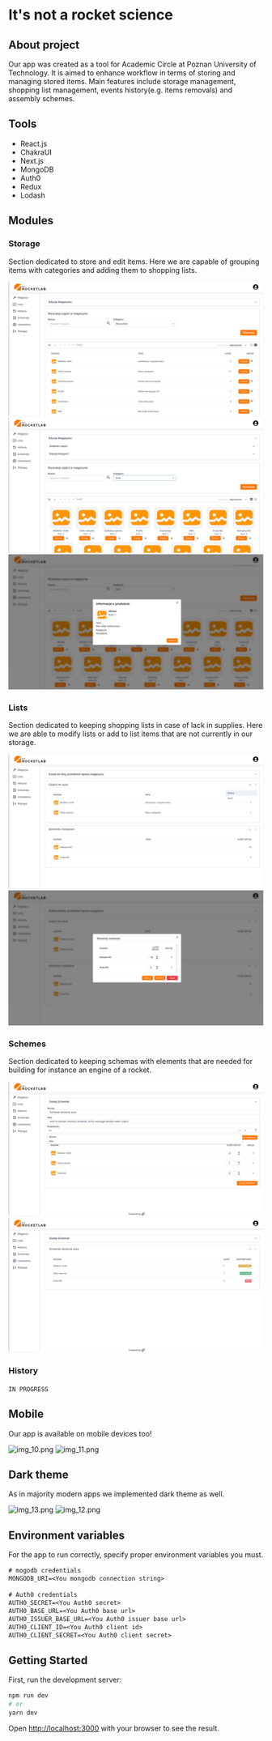 # It's not a rocket science

## About project
Our app was created as a tool for Academic Circle at Poznan University of Technology. It is aimed to enhance
workflow in terms of storing and managing stored items. Main features include storage management, shopping list 
management, events history(e.g. items removals) and assembly schemes.

## Tools
- React.js
- ChakraUI
- Next.js
- MongoDB
- Auth0
- Redux
- Lodash

## Modules
### Storage
Section dedicated to store and edit items. Here we are capable of grouping items with categories and adding them to 
shopping lists.

![img.png](assets/img.png)
![img_1.png](assets/img_9.png)
![img.png](assets/img_8.png)

### Lists
Section dedicated to keeping shopping lists in case of lack in supplies. Here we are able to modify lists or add to
list items that are not currently in our storage.

![img_2.png](assets/img_2.png)
![img_3.png](assets/img_3.png)

### Schemes
Section dedicated to keeping schemas with elements that are needed for building for instance an engine of a rocket.

![img_6.png](assets/img_6.png)
![img_7.png](assets/img_7.png)
### History
```IN PROGRESS```

## Mobile
Our app is available on mobile devices too!

![img_10.png](assets/img_10.png)
![img_11.png](assets/img_11.png)
## Dark theme
As in majority modern apps we implemented dark theme as well.

![img_13.png](assets/img_13.png)
![img_12.png](assets/img_12.png)
## Environment variables

For the app to run correctly, specify proper environment variables you must. 
```dotenv
# mogodb credentials
MONGODB_URI=<You mongodb connection string>

# Auth0 credentials
AUTH0_SECRET=<You Auth0 secret>
AUTH0_BASE_URL=<You Auth0 base url>
AUTH0_ISSUER_BASE_URL=<You Auth0 issuer base url>
AUTH0_CLIENT_ID=<You Auth0 client id>
AUTH0_CLIENT_SECRET=<You Auth0 client secret>
```

## Getting Started

First, run the development server:

```bash
npm run dev
# or
yarn dev
```

Open [http://localhost:3000](http://localhost:3000) with your browser to see the result.
